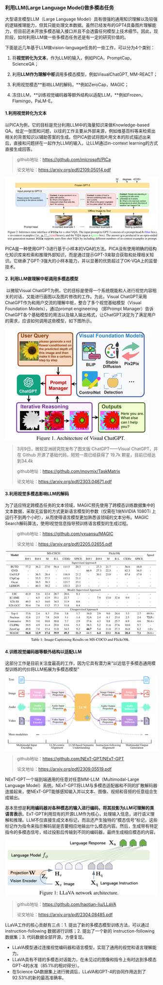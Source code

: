 ### 利用LLM(Large Language Model)做多模态任务

大型语言模型LLM（Large Language Model）具有很强的通用知识理解以及较强的逻辑推理能力，但其只能处理文本数据。虽然已经发布的GPT4具备图片理解能力，但目前还未开放多模态输入接口并且不会透露任何模型上技术细节。因此，现阶段，如何利用LLM做一些多模态任务还是有一定的研究价值的。

下面是近几年基于LLM做vision-language任务的一些工作，可以分为4个类别：

1. 将**视觉转化为文本**，作为LLM的输入，例如PICA，PromptCap，ScienceQA；

2. 利用**LLM作为理解中枢**调用多模态模型，例如VisualChatGPT, MM-REACT；

3. 利用视觉模态**影响LLM的解码，**例如ZeroCap，MAGIC；
4. 冻住LLM，**训练视觉编码器等额外结构以适配LLM，**例如Frozen，Flamingo，PaLM-E。



#### 1.利用视觉转化为文本

以PICA为例，它的目标是充分利用LLM中的海量知识来做Knowledge-based QA。给定一张图和问题，以往的工作主要从外部来源，例如维基百科等来检索出相关的背景知识以辅助答案的生成。但PICA尝试将图片用文本的形式描述出来后，直接和问题拼在一起作为LLM的输入，让LLM通过in-context learning的方式直接生成回答。

> github地址：https://github.com/microsoft/PICa
>
> 论文地址：https://arxiv.org/pdf/2109.05014.pdf

<img src="img/image-20240202180934942.png" alt="image-20240202180934942" style="zoom: 67%;" />



PICA是一种使用GPT-3进行基于小样本的VQA的方法。PICA没有使用明确的结构化知识库来检索和推理外部知识，而是通过提示GPT-3来联合获取和处理相关知识。它继承了GPT-3强大的小样本能力，并以显著的优势超过了OK-VQA上的监督技术。



#### 2. 利用LLM做理解中枢调用多模态模型

​	以微软Visual ChatGPT为例，它的目标是使得一个系统既能和人进行视觉内容相关的对话，又能进行画图以及图片修改的工作。为此，Visual ChatGPT采用ChatGPT作为和用户交流的理解中枢，整合了多个视觉基础模型（Visual Foundation Models），通过prompt engineering （即Prompt Manager）告诉ChatGPT各个基础模型的用法以及输入输出格式，让ChatGPT决定为了满足用户的需求，应该如何调用这些模型，如下图所示。

<img src="img/image-20240202180600741.png" alt="image-20240202180600741" style="zoom: 67%;" />

> 3月9日，微软亚洲研究院发布了图文版 ChatGPT——Visual ChatGPT，并在 Github 开源了基础代码，短短一周已经获得了 19.7k 颗星，目前已经达到34.4k
>
> github地址：https://github.com/moymix/TaskMatrix
>
> 论文地址：https://arxiv.org/pdf/2303.04671.pdf



#### 3.利用视觉多模态影响LLM的解码

​	为了适应特定跨模态任务的文本领域，MAGIC预先使用了跨模态训练数据集中的文本数据，采取无监督的方式更新语言模型的参数（仅需在1块NVIDIA 1080Ti 上运行不到两个小时），从而使得语言模型更加熟悉该领域的文本分布。MAGIC Search解码算法，使用l视觉信息指导预训练语言模型的生成过程。

> github地址：https://github.com/yxuansu/MAGIC
>
> 论文地址：https://arxiv.org/pdf/2205.02655.pdf

<img src="img/image-20240202184617781.png" alt="image-20240202184617781" style="zoom: 50%;" />



#### 4.训练视觉编码器等额外结构以适配LLM

这部分工作是目前关注度最高的工作，因为它具有潜力来“以远低于多模态通用模型训练的代价将LLM拓展为多模态模型”

<img src="img/image-20240202185411195.png" alt="image-20240202185411195" style="zoom: 50%;" />

> github地址：https://github.com/NExT-GPT/NExT-GPT
>
> 论文地址：https://arxiv.org/pdf/2309.05519.pdf

NExT-GPT一个端到端通用的任意对任意MM-LLM（Multimodal-Large Language Model）系统。NExT-GPT将LLM与多模态适配器和不同的扩散解码器连接起来，使NExT-GPT能够感知输入并以文本、图像、视频和音频的任意组合生成输出。

基本思想是**利用编码器对各种模态的输入进行编码，将其投影为LLM可理解的类语言表示**。ExT-GPT利用现有的开源LLM作为核心，处理输入信息，进行语义理解和推理。LLM不仅直接生成文本标记，而且还产生独特的“模态信号”标记，这些标记作为指令来指示解码层是否要相应地输出什么模态内容。然后，生成带有特定指令的多模态信号，经过投影后传输到不同的编码器，最终生成相应模态的内容。





<img src="img/image-20240202185829214.png" alt="image-20240202185829214" style="zoom:67%;" />

> github地址：https://github.com/haotian-liu/LLaVA
>
> 论文地址：https://arxiv.org/pdf/2304.08485.pdf

LLaVA工作的核心贡献有三点：1. 提出了新的多模态模型训练方法，可以通过 instruction-following 数据进行训练；2. 提出了一个新的 instruction-following 数据集；3. 代码数据全部开源，方便复现。

- LLaVA模型通过连接视觉编码器和语言模型，实现了通用的视觉和语言理解能力。
- LLaVA具有不错的多模态对话能力，在未见过的图像和指令上有时达到多模态GPT-4的水准（85.1%的相对得分）。
- 在Science QA数据集上进行微调后，LLaVA和GPT-4的协同作用达到了92.53%的新的最高准确率。



